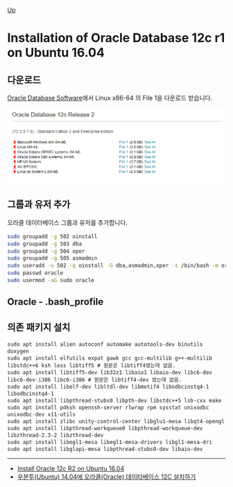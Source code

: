 [Up](./index.md)

# Installation of Oracle Database 12c r1 on Ubuntu 16.04

## 다운로드

[Oracle Database Software](https://www.oracle.com/technetwork/database/enterprise-edition/downloads/index.htm)에서 Linux x86-64 의 File 1을 다운로드 받습니다.

![1543564088909](oracle_database_installation_on_ubuntu_16_04.assets/1543564088909.png)

## 그룹과 유저 추가

오라클 데이터베이스 그룹과 유저를 추가합니다.

```sh
sudo groupadd -g 502 oinstall
sudo groupadd -g 503 dba
sudo groupadd -g 504 oper
sudo groupadd -g 505 asmadmin
sudo useradd -u 502 -g oinstall -G dba,asmadmin,oper -s /bin/bash -m oracle
sudo passwd oracle
sudo usermod -aG sudo oracle
```

## Oracle - .bash_profile



## 의존 패키지 설치

```
sudo apt install alien autoconf automake autotools-dev binutils doxygen
sudo apt install elfutils expat gawk gcc gcc-multilib g++-multilib libstdc++6 ksh less libtiff5 # 원문은 libtiff4였는데 없음.
sudo apt install libtiff5-dev lib32z1 libaio1 libaio-dev libc6-dev libc6-dev-i386 libc6-i386 # 원문은 libtiff4-dev 였는데 없음.
sudo apt install libelf-dev libltdl-dev libmotif4 libodbcinstq4-1 libodbcinstq4-1
sudo apt install libpthread-stubs0 libpth-dev libstdc++5 lsb-cxx make 
sudo apt install pdksh openssh-server rlwrap rpm sysstat unixodbc unixodbc-dev x11-utils
sudo apt install zlibc unity-control-center libglu1-mesa libqt4-opengl
sudo apt install libpthread-workqueue0 libpthread-workqueue-dev libzthread-2.3-2 libzthread-dev
sudo apt install libegl1-mesa libegl1-mesa-drivers libgl1-mesa-dri
sudo apt install libglapi-mesa libpthread-stubs0-dev libaio-dev
```







---

- [Install Oracle 12c R2 on Ubuntu 16.04]([https://gist.github.com/1242035/3d9936cd70be0e10e2f74feb6a64b64d)
- [우분투(Ubuntu) 14.04에 오라클(Oracle) 데이타베이스 12C 설치하기](http://html5around.com/wordpress/tutorials/ubuntu-oracle-12c-install/)